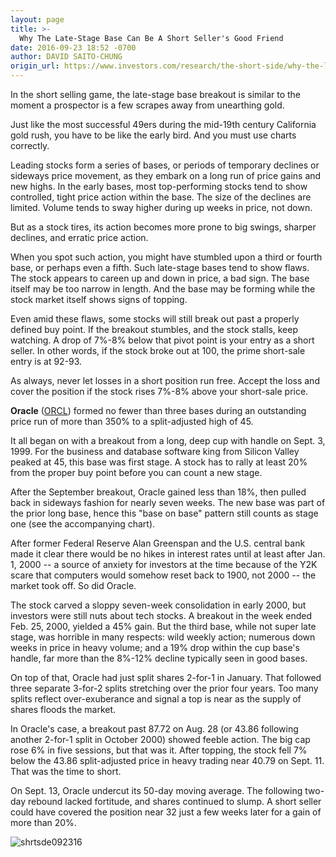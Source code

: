 ```yaml
---
layout: page
title: >-
  Why The Late-Stage Base Can Be A Short Seller's Good Friend
date: 2016-09-23 18:52 -0700
author: DAVID SAITO-CHUNG
origin_url: https://www.investors.com/research/the-short-side/why-the-late-stage-base-can-be-a-short-sellers-good-friend
---
```





In the short selling game, the late-stage base breakout is similar to the moment a prospector is a few scrapes away from unearthing gold.


Just like the most successful 49ers during the mid-19th century California gold rush, you have to be like the early bird. And you must use charts correctly.


Leading stocks form a series of bases, or periods of temporary declines or sideways price movement, as they embark on a long run of price gains and new highs. In the early bases, most top-performing stocks tend to show controlled, tight price action within the base. The size of the declines are limited. Volume tends to sway higher during up weeks in price, not down.


But as a stock tires, its action becomes more prone to big swings, sharper declines, and erratic price action.


When you spot such action, you might have stumbled upon a third or fourth base, or perhaps even a fifth. Such late-stage bases tend to show flaws. The stock appears to careen up and down in price, a bad sign. The base itself may be too narrow in length. And the base may be forming while the stock market itself shows signs of topping.


Even amid these flaws, some stocks will still break out past a properly defined buy point. If the breakout stumbles, and the stock stalls, keep watching. A drop of 7%-8% below that pivot point is your entry as a short seller. In other words, if the stock broke out at 100, the prime short-sale entry is at 92-93.


As always, never let losses in a short position run free. Accept the loss and cover the position if the stock rises 7%-8% above your short-sale price.


**Oracle** ([ORCL](https://research.investors.com/quote.aspx?symbol=ORCL)) formed no fewer than three bases during an outstanding price run of more than 350% to a split-adjusted high of 45.


It all began on with a breakout from a long, deep cup with handle on Sept. 3, 1999. For the business and database software king from Silicon Valley peaked at 45, this base was first stage. A stock has to rally at least 20% from the proper buy point before you can count a new stage.


After the September breakout, Oracle gained less than 18%, then pulled back in sideways fashion for nearly seven weeks. The new base was part of the prior long base, hence this "base on base" pattern still counts as stage one (see the accompanying chart).


After former Federal Reserve Alan Greenspan and the U.S. central bank made it clear there would be no hikes in interest rates until at least after Jan. 1, 2000 -- a source of anxiety for investors at the time because of the Y2K scare that computers would somehow reset back to 1900, not 2000 -- the market took off. So did Oracle.


The stock carved a sloppy seven-week consolidation in early 2000, but investors were still nuts about tech stocks. A breakout in the week ended Feb. 25, 2000, yielded a 45% gain. But the third base, while not super late stage, was horrible in many respects: wild weekly action; numerous down weeks in price in heavy volume; and a 19% drop within the cup base's handle, far more than the 8%-12% decline typically seen in good bases.


On top of that, Oracle had just split shares 2-for-1 in January. That followed three separate 3-for-2 splits stretching over the prior four years. Too many splits reflect over-exuberance and signal a top is near as the supply of shares floods the market.


In Oracle's case, a breakout past 87.72 on Aug. 28 (or 43.86 following another 2-for-1 split in October 2000) showed feeble action. The big cap rose 6% in five sessions, but that was it. After topping, the stock fell 7% below the 43.86 split-adjusted price in heavy trading near 40.79 on Sept. 11. That was the time to short.


On Sept. 13, Oracle undercut its 50-day moving average. The following two-day rebound lacked fortitude, and shares continued to slump. A short seller could have covered the position near 32 just a few weeks later for a gain of more than 20%.


![shrtsde092316](https://www.investors.com/wp-content/uploads/2016/09/ShrtSde092316.jpg)




